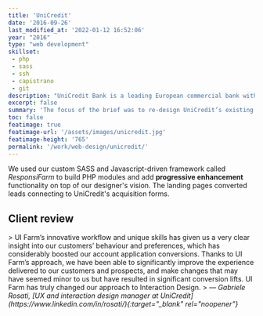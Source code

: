 ```yaml
---
title: 'UniCredit'
date: '2016-09-26'
last_modified_at: '2022-01-12 16:52:06'
year: "2016"
type: "web development"
skillset: 
 - php
 - sass
 - ssh
 - capistrano
 - git
description: "UniCredit Bank is a leading European commercial bank with an international network spanning 50 markets. Designed with Sketch, built with PHP, SASS, Javascript and deployed with Capistrano."
excerpt: false
summary: 'The focus of the brief was to re-design UniCredit’s existing online acquisition landing pages for new customer acquisitions. We designed and developed a fully responsive site with <strong>custom experiences for smartphone, tablet and desktop</strong> to replace the existing desktop-only landing pages. Here is a brilliant <a href="https://silviamaggidesign.com/portfolio/acquisition-landing-pages-and-forms/">case study on the UX/design side</a> of the same project.'
toc: false
featimage: true
featimage-url: '/assets/images/unicredit.jpg'
featimage-height: '765'
permalink: '/work/web-design/unicredit/'
---
```

We used our custom SASS and Javascript-driven framework called <em>ResponsiFarm</em> to build PHP modules and add <strong>progressive enhancement</strong> functionality on top of our designer's vision. The landing pages converted leads connecting to UniCredit's acquisition forms.

<h2 class="text-center text-uppercase">Client review</h2>
> UI Farm’s innovative workflow and unique skills has given us a very clear insight into our customers’ behaviour and preferences, which has considerably boosted our account application conversions. Thanks to UI Farm’s approach, we have been able to significantly improve the experience delivered to our customers and prospects, and make changes that may have seemed minor to us but have resulted in significant conversion lifts. UI Farm has truly changed our approach to Interaction Design.
> <cite>— Gabriele Rosati, [UX and interaction design manager at UniCredit](https://www.linkedin.com/in/rosati/){:target="_blank" rel="noopener"}</cite>